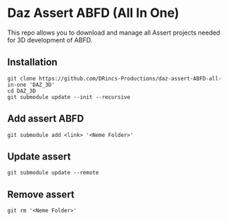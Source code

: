 # Daz Assert ABFD (All In One)

This repo allows you to download and manage all Assert projects needed for 3D development of ABFD.

## Installation 
```shell
git clone https://github.com/DRincs-Productions/daz-assert-ABFD-all-in-one 'DAZ_3D'
cd DAZ_3D
git submodule update --init --recursive
```


## Add assert ABFD
`git submodule add <link> '<Neme Folder>'`

## Update assert
`git submodule update --remote`

## Remove assert
`git rm '<Neme Folder>'`
